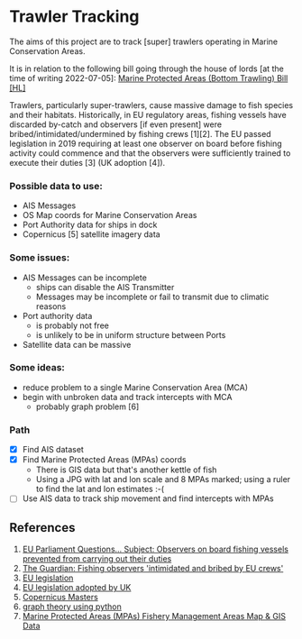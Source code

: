 # Trawler Tracking

The aims of this project are to track [super] trawlers operating in Marine Conservation Areas.

It is in relation to the following bill going through the house of lords [at the time of writing 2022-07-05]: [Marine Protected Areas (Bottom Trawling) Bill [HL]](https://bills.parliament.uk/bills/3204)

Trawlers, particularly super-trawlers, cause massive damage to fish species and their habitats. Historically, in EU regulatory areas, fishing vessels have discarded by-catch and observers [if even present] were bribed/intimidated/undermined by fishing crews [1][2]. The EU passed legislation in 2019 requiring at least one observer on board before fishing activity could commence and that the observers were sufficiently trained to execute their duties [3] (UK adoption [4]).

### Possible data to use:

* AIS Messages
* OS Map coords for Marine Conservation Areas
* Port Authority data for ships in dock
* Copernicus [5] satellite imagery data


### Some issues:

* AIS Messages can be incomplete
  * ships can disable the AIS Transmitter
  * Messages may be incomplete or fail to transmit due to climatic reasons
* Port authority data
  * is probably not free
  * is unlikely to be in uniform structure between Ports
* Satellite data can be massive

### Some ideas:

* reduce problem to a single Marine Conservation Area (MCA)
* begin with unbroken data and track intercepts with MCA
  * probably graph problem [6]


### Path

* [x] Find AIS dataset
* [x] Find Marine Protected Areas (MPAs) coords
  * There is GIS data but that's another kettle of fish
  * Using a JPG with lat and lon scale and 8 MPAs marked; using a ruler to find the lat and lon estimates :-(
* [ ] Use AIS data to track ship movement and find intercepts with MPAs

## References

1. [EU Parliament Questions... Subject: Observers on board fishing vessels prevented from carrying out their duties](https://www.europarl.europa.eu/doceo/document/E-7-2012-006861_EN.html)
2. [The Guardian: Fishing observers 'intimidated and bribed by EU crews'](https://www.theguardian.com/environment/2012/may/18/fishing-inspectors-intimidated-bribed-crews)
3. [EU legislation](https://eur-lex.europa.eu/legal-content/en/TXT/?uri=CELEX:32019R0833#027)
4. [EU legislation adopted by UK](https://www.legislation.gov.uk/eur/2019/833/article/27/adopted)
5. [Copernicus Masters](https://copernicus-masters.com/)
6. [graph theory using python](https://python-course.eu/applications-python/graphs-python.php)
7. [Marine Protected Areas (MPAs) Fishery Management Areas Map & GIS Data](https://www.fisheries.noaa.gov/resource/map/marine-protected-areas-mpas-fishery-management-areas-map-gis-data)
